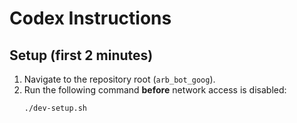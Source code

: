 # Codex Instructions

## Setup (first 2 minutes)
1. Navigate to the repository root (`arb_bot_goog`).
2. Run the following command **before** network access is disabled:
   ```bash
   ./dev-setup.sh
